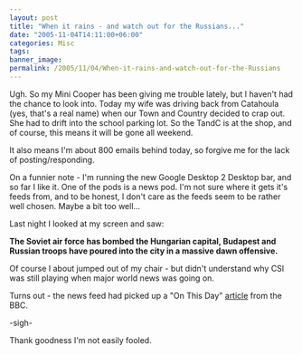 ```yaml
---
layout: post
title: "When it rains - and watch out for the Russians..."
date: "2005-11-04T14:11:00+06:00"
categories: Misc 
tags: 
banner_image: 
permalink: /2005/11/04/When-it-rains-and-watch-out-for-the-Russians
---
```


Ugh. So my Mini Cooper has been giving me trouble lately, but I haven't had the chance to look into. Today my wife was driving back from Catahoula (yes, that's a real name) when our Town and Country decided to crap out. She had to drift into the school parking lot. So the TandC is at the shop, and of course, this means it will be gone all weekend. 

It also means I'm about 800 emails behind today, so forgive me for the lack of posting/responding.

On a funnier note - I'm running the new Google Desktop 2 Desktop bar, and so far I like it. One of the pods is a news pod. I'm not sure where it gets it's feeds from, and to be honest, I don't care as the feeds seem to be rather well chosen. Maybe a bit too well...

Last night I looked at my screen and saw:

<b>The Soviet air force has bombed the Hungarian capital, Budapest and Russian troops have poured into the city in a massive dawn offensive.</b>

Of course I about jumped out of my chair - but didn't understand why CSI was still playing when major world news was going on. 

Turns out - the news feed had picked up a "On This Day" <a href="http://news.bbc.co.uk/onthisday/hi/dates/stories/november/4/newsid_2739000/2739039.stm">article</a> from the BBC.

-sigh-

Thank goodness I'm not easily fooled.